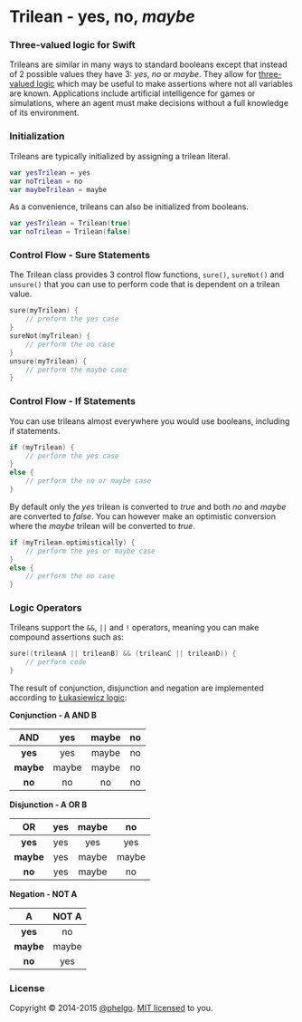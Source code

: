# Trilean - yes, no, *maybe*

### Three-valued logic for Swift
Trileans are similar in many ways to standard booleans except that instead of 2 possible values they have 3: *yes*, *no* or *maybe*. They allow for [three-valued logic](http://en.wikipedia.org/wiki/Three-valued_logic) which may be useful to make assertions where not all variables are known. Applications include artificial intelligence for games or simulations, where an agent must make decisions without a full knowledge of its environment.

### Initialization
Trileans are typically initialized by assigning a trilean literal.

```swift
var yesTrilean = yes
var noTrilean = no
var maybeTrilean = maybe
```

As a convenience, trileans can also be initialized from booleans.

```swift
var yesTrilean = Trilean(true)
var noTrilean = Trilean(false)
```

### Control Flow - Sure Statements
The Trilean class provides 3 control flow functions, ```sure()```, ```sureNot()``` and ```unsure()``` that you can use to perform code that is dependent on a trilean value.


```swift
sure(myTrilean) {
    // preform the yes case
}
sureNot(myTrilean) {
    // perform the no case
}
unsure(myTrilean) {
    // perform the maybe case
} 
```

### Control Flow - If Statements
You can use trileans almost everywhere you would use booleans, including if statements.

```swift
if (myTrilean) {
    // perform the yes case
}
else {
    // perform the no or maybe case
}
```
By default only the *yes* trilean is converted to *true* and both *no* and *maybe* are converted to *false*. You can however make an optimistic conversion where the *maybe* trilean will be converted to *true*.

```swift
if (myTrilean.optimistically) {
    // perform the yes or maybe case
}
else {
    // perform the no case
}
```

### Logic Operators
Trileans support the ```&&```, ```||``` and ```!``` operators, meaning you can make compound assertions such as:

```swift
sure((trileanA || trileanB) && (trileanC || trileanD)) {
    // perform code
}
```

The result of conjunction, disjunction and negation are implemented according to [Łukasiewicz logic](http://en.wikipedia.org/wiki/%C5%81ukasiewicz_logic):

**Conjunction - A AND B**

| AND          | **yes**      | **maybe**    | **no**       |
| :----------: | :----------: | :----------: | :----------: |
| **yes**      | yes          | maybe        | no           |
| **maybe**    | maybe        | maybe        | no           |
| **no**       | no           | no           | no           |

**Disjunction - A OR B**

| OR           | **yes**      | **maybe**    | **no**       |
| :----------: | :----------: | :----------: | :----------: |
| **yes**      | yes          | yes          | yes          |
| **maybe**    | yes          | maybe        | maybe        |
| **no**       | yes          | maybe        | no           |

**Negation - NOT A**

|  A           | NOT A        |
| :----------: | :----------: |
| **yes**      | no           |
| **maybe**    | maybe        |
| **no**       | yes          |

### License
Copyright © 2014-2015 [@phelgo](https://twitter.com/phelgo). [MIT licensed](http://www.opensource.org/licenses/MIT) to you.
